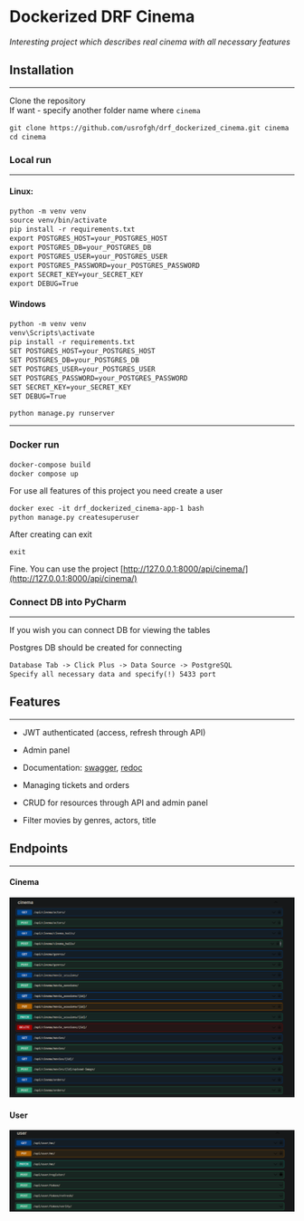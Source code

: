 # Dockerized DRF Cinema
<i>Interesting project which describes real cinema with all necessary features</i>

## Installation
<hr>

Clone the repository <br>
If want - specify another folder name where `cinema`

```shell
git clone https://github.com/usrofgh/drf_dockerized_cinema.git cinema
cd cinema
```

### Local run
<hr>

#### Linux:

```shell
python -m venv venv
source venv/bin/activate
pip install -r requirements.txt
export POSTGRES_HOST=your_POSTGRES_HOST
export POSTGRES_DB=your_POSTGRES_DB
export POSTGRES_USER=your_POSTGRES_USER
export POSTGRES_PASSWORD=your_POSTGRES_PASSWORD
export SECRET_KEY=your_SECRET_KEY
export DEBUG=True
```

#### Windows
```shell
python -m venv venv
venv\Scripts\activate
pip install -r requirements.txt
SET POSTGRES_HOST=your_POSTGRES_HOST
SET POSTGRES_DB=your_POSTGRES_DB
SET POSTGRES_USER=your_POSTGRES_USER
SET POSTGRES_PASSWORD=your_POSTGRES_PASSWORD
SET SECRET_KEY=your_SECRET_KEY
SET DEBUG=True
```

```shell
python manage.py runserver
```
<hr>

### Docker run

```shell
docker-compose build
docker compose up
```
For use all features of this project you need create a user
```shell
docker exec -it drf_dockerized_cinema-app-1 bash
python manage.py createsuperuser
```
After creating can exit
```shell
exit
```
Fine. You can use the project
[http://127.0.0.1:8000/api/cinema/](http://127.0.0.1:8000/api/cinema/)

### Connect DB into PyCharm

<hr>
If you wish you can connect DB for viewing the tables

Postgres DB should be created for connecting
<br>

```
Database Tab -> Click Plus -> Data Source -> PostgreSQL
Specify all necessary data and specify(!) 5433 port
```

## Features

<hr>

- JWT authenticated (access, refresh through API)
- Admin panel
- Documentation: [swagger](http://127.0.0.1:8000/api/doc/swagger/), [redoc](http://127.0.0.1:8000/api/doc/redoc/)</li>

- Managing tickets and orders
- CRUD for resources through API and admin panel
- Filter movies by genres, actors, title


## Endpoints
<hr>

#### Cinema
![cinema_demo_swagger.png](cinema_demo_swagger.png)

#### User
![user_demo_swagger.png](user_demo_swagger.png)